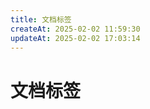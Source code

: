 ```yaml
---
title: 文档标签
createAt: 2025-02-02 11:59:30
updateAt: 2025-02-02 17:03:14
---
```


# 文档标签

<TagCloud /> 